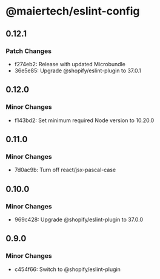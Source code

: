 # @maiertech/eslint-config

## 0.12.1

### Patch Changes

- f274eb2: Release with updated Microbundle
- 36e5e85: Upgrade @shopify/eslint-plugin to 37.0.1

## 0.12.0

### Minor Changes

- f143bd2: Set minimum required Node version to 10.20.0

## 0.11.0

### Minor Changes

- 7d0ac9b: Turn off react/jsx-pascal-case

## 0.10.0

### Minor Changes

- 969c428: Upgrade @shopify/eslint-plugin to 37.0.0

## 0.9.0

### Minor Changes

- c454f66: Switch to @shopify/eslint-plugin
